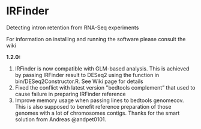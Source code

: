 # IRFinder
Detecting intron retention from RNA-Seq experiments

For information on installing and running the software please consult the wiki

**1.2.0:**
1. IRFinder is now compatible with GLM-based analysis. This is achieved by passing IRFinder result to DESeq2 using the function in bin/DESeq2Constructor.R. See Wiki page for details  
2. Fixed the conflict with latest version "bedtools complement” that used to cause failure in preparing IRFinder reference  
3. Improve memory usage when passing lines to bedtools genomecov. This is also supposed to benefit reference preparation of those genomes with a lot of chromosomes contigs. Thanks for the smart solution from Andreas @andpet0101.  
